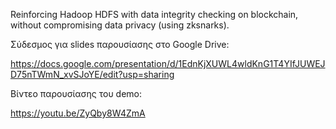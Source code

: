 Reinforcing Hadoop HDFS with data integrity checking on blockchain, without compromising data privacy (using zksnarks).

Σύδεσμος για slides παρουσίασης στο Google Drive:

https://docs.google.com/presentation/d/1EdnKjXUWL4wldKnG1T4YIfJUWEJD75nTWmN_xvSJoYE/edit?usp=sharing


Βίντεο παρουσίασης του demo:

https://youtu.be/ZyQby8W4ZmA
